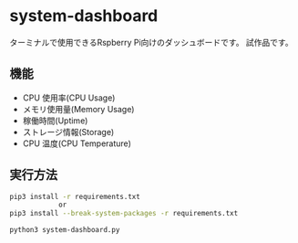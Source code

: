 # system-dashboard
ターミナルで使用できるRspberry Pi向けのダッシュボードです。
試作品です。

## 機能
- CPU 使用率(CPU Usage)
- メモリ使用量(Memory Usage)
- 稼働時間(Uptime)
- ストレージ情報(Storage)
- CPU 温度(CPU Temperature)

## 実行方法
```bash
pip3 install -r requirements.txt
            or
pip3 install --break-system-packages -r requirements.txt

python3 system-dashboard.py
